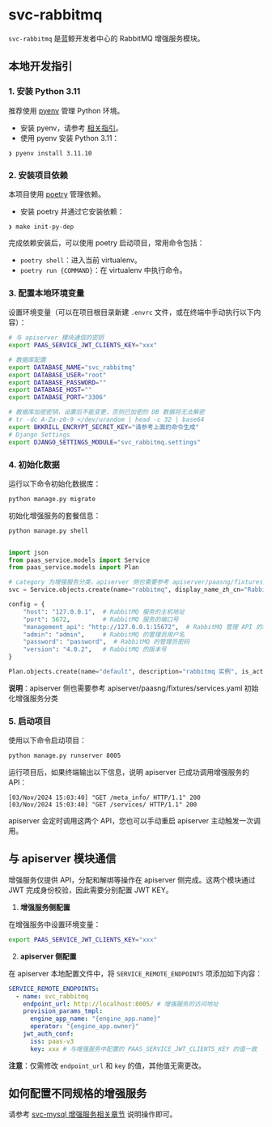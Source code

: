 # svc-rabbitmq

`svc-rabbitmq` 是蓝鲸开发者中心的 RabbitMQ 增强服务模块。

## 本地开发指引

### 1. 安装 Python 3.11

推荐使用 [pyenv](https://github.com/pyenv/pyenv) 管理 Python 环境。

- 安装 pyenv，请参考 [相关指引](https://github.com/pyenv/pyenv#getting-pyenv)。
- 使用 pyenv 安装 Python 3.11：

```shell
❯ pyenv install 3.11.10
```

### 2. 安装项目依赖

本项目使用 [poetry](https://python-poetry.org/) 管理依赖。

- 安装 poetry 并通过它安装依赖：

```shell
❯ make init-py-dep
```

完成依赖安装后，可以使用 poetry 启动项目，常用命令包括：

- `poetry shell`：进入当前 virtualenv。
- `poetry run {COMMAND}`：在 virtualenv 中执行命令。

### 3. 配置本地环境变量

设置环境变量（可以在项目根目录新建 `.envrc` 文件，或在终端中手动执行以下内容）：

```bash
# 与 apiserver 模块通信的密钥
export PAAS_SERVICE_JWT_CLIENTS_KEY="xxx"

# 数据库配置
export DATABASE_NAME="svc_rabbitmq"
export DATABASE_USER="root"
export DATABASE_PASSWORD=""
export DATABASE_HOST=""
export DATABASE_PORT="3306"

# 数据库加密密钥，设置后不能变更，否则已加密的 DB 数据将无法解密
# tr -dc A-Za-z0-9 </dev/urandom | head -c 32 | base64
export BKKRILL_ENCRYPT_SECRET_KEY="请参考上面的命令生成"
# Django Settings
export DJANGO_SETTINGS_MODULE="svc_rabbitmq.settings"
```

### 4. 初始化数据

运行以下命令初始化数据库：

```bash
python manage.py migrate
```

初始化增强服务的套餐信息：

```python
python manage.py shell
```

```python

import json
from paas_service.models import Service
from paas_service.models import Plan

# category 为增强服务分类，apiserver 侧也需要参考 apiserver/paasng/fixtures/services.yaml 初始化增强服务分类
svc = Service.objects.create(name="rabbitmq", display_name_zh_cn="RabbitMQ", display_name_en="RabbitMQ", category=1, logo="http://example.com", available_languages="python,golang,nodejs")

config = {
    "host": "127.0.0.1",  # RabbitMQ 服务的主机地址
    "port": 5672,         # RabbitMQ 服务的端口号
    "management_api": "http://127.0.0.1:15672",  # RabbitMQ 管理 API 的地址
    "admin": "admin",     # RabbitMQ 的管理员用户名
    "password": "password",  # RabbitMQ 的管理员密码
    "version": "4.0.2",   # RabbitMQ 的版本号
}

Plan.objects.create(name="default", description="rabbitmq 实例", is_active=True, service_id=svc.uuid, properties={ "region":"default"}, config=json.dumps(config))
```

**说明**：apiserver 侧也需要参考 apiserver/paasng/fixtures/services.yaml 初始化增强服务分类

### 5. 启动项目

使用以下命令启动项目：

```bash
python manage.py runserver 8005
```

运行项目后，如果终端输出以下信息，说明 apiserver 已成功调用增强服务的 API：

```
[03/Nov/2024 15:03:40] "GET /meta_info/ HTTP/1.1" 200
[03/Nov/2024 15:03:40] "GET /services/ HTTP/1.1" 200
```

apiserver 会定时调用这两个 API，您也可以手动重启 apiserver 主动触发一次调用。

## 与 apiserver 模块通信

增强服务仅提供 API，分配和解绑等操作在 apiserver 侧完成。这两个模块通过 JWT 完成身份校验，因此需要分别配置 JWT KEY。

1. **增强服务侧配置**

在增强服务中设置环境变量：

```bash
export PAAS_SERVICE_JWT_CLIENTS_KEY="xxx"
```

2. **apiserver 侧配置**

在 apiserver 本地配置文件中，将 `SERVICE_REMOTE_ENDPOINTS` 项添加如下内容：

```yaml
SERVICE_REMOTE_ENDPOINTS:
  - name: svc_rabbitmq
    endpoint_url: http://localhost:8005/ # 增强服务的访问地址
    provision_params_tmpl:
      engine_app_name: "{engine_app.name}"
      operator: "{engine_app.owner}"
    jwt_auth_conf:
      iss: paas-v3
      key: xxx # 与增强服务中配置的 PAAS_SERVICE_JWT_CLIENTS_KEY 的值一致
```

**注意**：仅需修改 `endpoint_url` 和 `key` 的值，其他值无需更改。

## 如何配置不同规格的增强服务

请参考 [svc-mysql 增强服务相关章节](../svc-mysql/README.md#如何配置不同规格的增强服务) 说明操作即可。
